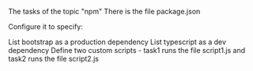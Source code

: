 The tasks of the topic "npm"
There is the file package.json

Configure it to specify:

List bootstrap as a production dependency
List typescript as a dev dependency
Define two custom scripts - task1 runs the file script1.js and task2 runs the file script2.js
